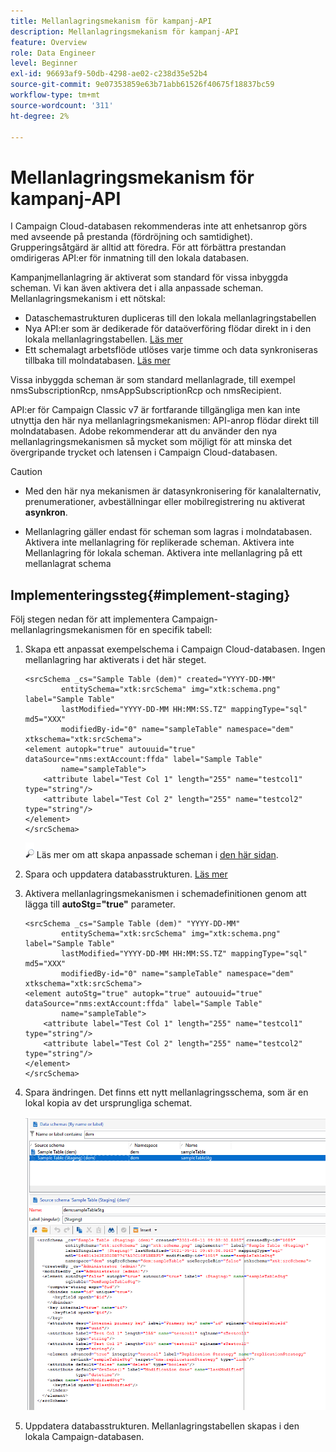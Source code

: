 ```yaml
---
title: Mellanlagringsmekanism för kampanj-API
description: Mellanlagringsmekanism för kampanj-API
feature: Overview
role: Data Engineer
level: Beginner
exl-id: 96693af9-50db-4298-ae02-c238d35e52b4
source-git-commit: 9e07353859e63b71abb61526f40675f18837bc59
workflow-type: tm+mt
source-wordcount: '311'
ht-degree: 2%

---
```


# Mellanlagringsmekanism för kampanj-API

I Campaign Cloud-databasen rekommenderas inte att enhetsanrop görs med avseende på prestanda (fördröjning och samtidighet). Grupperingsåtgärd är alltid att föredra. För att förbättra prestandan omdirigeras API:er för inmatning till den lokala databasen.

Kampanjmellanlagring är aktiverat som standard för vissa inbyggda scheman. Vi kan även aktivera det i alla anpassade scheman. Mellanlagringsmekanism i ett nötskal:

* Dataschemastrukturen dupliceras till den lokala mellanlagringstabellen
* Nya API:er som är dedikerade för dataöverföring flödar direkt in i den lokala mellanlagringstabellen. [Läs mer](new-apis.md)
* Ett schemalagt arbetsflöde utlöses varje timme och data synkroniseras tillbaka till molndatabasen. [Läs mer](../config/replication.md)

Vissa inbyggda scheman är som standard mellanlagrade, till exempel nmsSubscriptionRcp, nmsAppSubscriptionRcp och nmsRecipient.

API:er för Campaign Classic v7 är fortfarande tillgängliga men kan inte utnyttja den här nya mellanlagringsmekanismen: API-anrop flödar direkt till molndatabasen. Adobe rekommenderar att du använder den nya mellanlagringsmekanismen så mycket som möjligt för att minska det övergripande trycket och latensen i Campaign Cloud-databasen.

>[!CAUTION]
>
>* Med den här nya mekanismen är datasynkronisering för kanalalternativ, prenumerationer, avbeställningar eller mobilregistrering nu aktiverat **asynkron**.
>
>* Mellanlagring gäller endast för scheman som lagras i molndatabasen. Aktivera inte mellanlagring för replikerade scheman. Aktivera inte Mellanlagring för lokala scheman. Aktivera inte mellanlagring på ett mellanlagrat schema
>


## Implementeringssteg{#implement-staging}

Följ stegen nedan för att implementera Campaign-mellanlagringsmekanismen för en specifik tabell:

1. Skapa ett anpassat exempelschema i Campaign Cloud-databasen. Ingen mellanlagring har aktiverats i det här steget.

   ```
   <srcSchema _cs="Sample Table (dem)" created="YYYY-DD-MM"
           entitySchema="xtk:srcSchema" img="xtk:schema.png" label="Sample Table"
           lastModified="YYYY-DD-MM HH:MM:SS.TZ" mappingType="sql" md5="XXX"
           modifiedBy-id="0" name="sampleTable" namespace="dem" xtkschema="xtk:srcSchema">
   <element autopk="true" autouuid="true" dataSource="nms:extAccount:ffda" label="Sample Table"
           name="sampleTable">
       <attribute label="Test Col 1" length="255" name="testcol1" type="string"/>
       <attribute label="Test Col 2" length="255" name="testcol2" type="string"/>
   </element>
   </srcSchema>
   ```

   ![](../assets/do-not-localize/glass.png) Läs mer om att skapa anpassade scheman i [den här sidan](create-schema.md).

1. Spara och uppdatera databasstrukturen.  [Läs mer](update-database-structure.md)

1. Aktivera mellanlagringsmekanismen i schemadefinitionen genom att lägga till **autoStg=&quot;true&quot;** parameter.

   ```
   <srcSchema _cs="Sample Table (dem)" "YYYY-DD-MM"
           entitySchema="xtk:srcSchema" img="xtk:schema.png" label="Sample Table"
           lastModified="YYYY-DD-MM HH:MM:SS.TZ" mappingType="sql" md5="XXX"
           modifiedBy-id="0" name="sampleTable" namespace="dem" xtkschema="xtk:srcSchema">
   <element autoStg="true" autopk="true" autouuid="true" dataSource="nms:extAccount:ffda" label="Sample Table"
           name="sampleTable">
       <attribute label="Test Col 1" length="255" name="testcol1" type="string"/>
       <attribute label="Test Col 2" length="255" name="testcol2" type="string"/>
   </element>
   </srcSchema>
   ```

1. Spara ändringen. Det finns ett nytt mellanlagringsschema, som är en lokal kopia av det ursprungliga schemat.

   ![](assets/staging-mechanism.png)

1. Uppdatera databasstrukturen. Mellanlagringstabellen skapas i den lokala Campaign-databasen.

